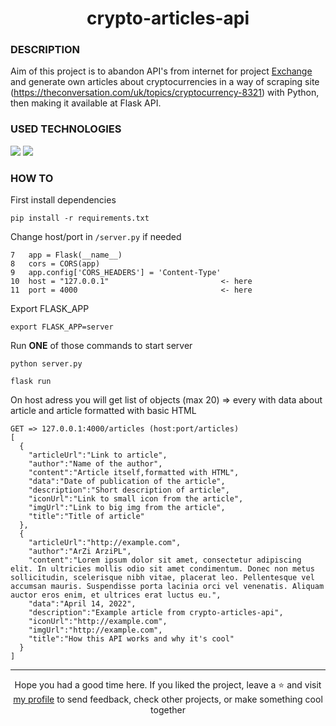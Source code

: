 # <div align="center">crypto-articles-api</div>
### DESCRIPTION

Aim of this project is to abandon API's from internet for project <a href="https://github.com/Aldmors/Exchange">Exchange</a> and generate own articles about cryptocurrencies in a way of scraping site (https://theconversation.com/uk/topics/cryptocurrency-8321) with Python, then making it available at Flask API.

### USED TECHNOLOGIES
<img src="https://img.shields.io/badge/Python-FFD43B?style=for-the-badge&logo=python&logoColor=darkgreen"/> <img src="https://img.shields.io/badge/Flask-000000?style=for-the-badge&logo=flask&logoColor=white"/>

### HOW TO
First install dependencies
````
pip install -r requirements.txt
````
Change host/port in `/server.py` if needed
````
7   app = Flask(__name__)
8   cors = CORS(app)
9   app.config['CORS_HEADERS'] = 'Content-Type'
10  host = "127.0.0.1"                         <- here
11  port = 4000                                <- here
````
Export FLASK_APP
````
export FLASK_APP=server
````

Run <strong>ONE</strong> of those commands to start server
````
python server.py
````
````
flask run
````

On host adress you will get list of objects (max 20) => every with data about article and article formatted with basic HTML
````
GET => 127.0.0.1:4000/articles (host:port/articles)
[
  {
    "articleUrl":"Link to article",
    "author":"Name of the author",
    "content":"Article itself,formatted with HTML",
    "data":"Date of publication of the article",
    "description":"Short description of article",
    "iconUrl":"Link to small icon from the article",
    "imgUrl":"Link to big img from the article",
    "title":"Title of article"
  },
  {
    "articleUrl":"http://example.com",
    "author":"ArZi ArziPL",
    "content":"Lorem ipsum dolor sit amet, consectetur adipiscing elit. In ultricies mollis odio sit amet condimentum. Donec non metus sollicitudin, scelerisque nibh vitae, placerat leo. Pellentesque vel accumsan mauris. Suspendisse porta lacinia orci vel venenatis. Aliquam auctor eros enim, et ultrices erat luctus eu.",
    "data":"April 14, 2022",
    "description":"Example article from crypto-articles-api",
    "iconUrl":"http://example.com",
    "imgUrl":"http://example.com",
    "title":"How this API works and why it's cool"
  }
]

````
***

<div align="center">Hope you had a good time here. If you liked the project, leave a ⭐ and visit <a href="https://github.com/ArziPL">my profile</a> to send feedback, check other projects, or make something cool together</p></div> 
